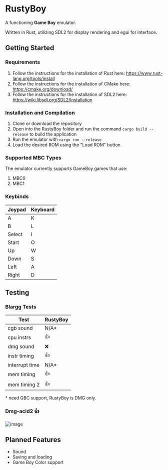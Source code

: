 

# RustyBoy
A functioning **Game Boy** emulator.

Written in Rust, utilizing SDL2 for display rendering and egui for interface.


## Getting Started

### Requirements 
1. Follow the instructions for the installation of Rust here: https://www.rust-lang.org/tools/install
2. Follow the instructions for the installation of CMake here: https://cmake.org/download/
3. Follow the instructions for the installation of SDL2 here: https://wiki.libsdl.org/SDL2/Installation

### Installation and Compilation
1.  Clone or download the repository
2. Open into the RustyBoy folder and run the command `cargo build --release` to build the application
3. Run the emulator with `cargo run --release`
4. Load the desired ROM using the "Load ROM" button

### Supported MBC Types
The emulator currently supports GameBoy games that use:
1. MBC0
2. MBC1

### Keybinds
| Joypad | Keyboard |
|--------|----------|
| A      | K        |
| B      | L        |
| Select | I        |
| Start  | O        |
| Up     | W        |
| Down   | S        |
| Left   | A        |
| Right  | D        | 
## Testing

### Blargg Tests

| Test | RustyBoy |
|--|--|
| cgb sound | N/A* |
|cpu instrs|👍 |
|dmg sound |❌ |
|instr timing |👍|
|interrupt time |N/A*|
|mem timing|👍|
|mem timing 2|👍|

\* need GBC support, RustyBoy is DMG only.

### Dmg-acid2 👍
![image](https://github.com/user-attachments/assets/6669e4a2-b36b-4f9f-be84-066817ae03d5)


## Planned Features

- Sound
- Saving and loading
- Game Boy Color support 

